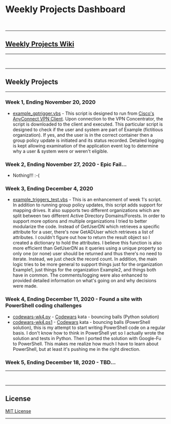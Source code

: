 # Weekly Projects Dashboard

<br>
<hr>

## [Weekly Projects Wiki](../../wiki)

<hr>
<br>
<hr>

## Weekly Projects

<hr>

### Week 1, Ending November 20, 2020

* [example_gptrigger.vbs](example_gptrigger.vbs) - This script is designed to run from [Cisco's AnyConnect VPN Client](https://www.cisco.com/c/en/us/support/security/anyconnect-secure-mobility-client-v4-x/model.html).  Upon connection to the VPN Concentrator, the script is downloaded to the client and executed.  This particular script is designed to check if the user and system are part of Example (fictitious organization).  If yes, and the user is in the correct container then a group policy update is initiated and its status recorded.  Detailed logging is kept allowing examination of the application event log to determine why a user & system were or weren't eligible.

### Week 2, Ending November 27, 2020 - Epic Fail...

* Nothing!!! :-(

### Week 3, Ending December 4, 2020

* [example_triggers_test.vbs](example_triggers_test.vbs) - This is an enhancement of week 1's script.  In addition to running group policy updates, this script adds support for mapping drives.  It also supports two different organizations which are split between two different Active Directory Domains/Forests.  In order to support more options and multiple organizations I tried to better modularize the code.  Instead of GetUserDN which retrieves a specific attribute for a user, there's now GetADUser which retrieves a list of attributes.  I couldn't figure out how to return the result object so I created a dictionary to hold the attributes.  I believe this function is also more efficient than GetUserDN as it queries using a unique property so only one (or none) user should be returned and thus there's no need to iterate.  Instead, we just check the record count.  In addition, the main logic tries to be more general to support things just for the organization Example1, just things for the organization Example2, and things both have in common.  The comments/logging were also enhanced to provided detailed information on what's going on and why decisions were made.

### Week 4, Ending December 11, 2020 - Found a site with PowerShell coding challenges

* [codewars-wk4.py](codewars-wk4.py) - [Codewars](https://www.codewars.com) kata - bouncing balls (Python solution)
* [codewars-wk4.ps1](codewars-wk4.ps1) - [Codewars](https://www.codewars.com) kata - bouncing balls (PowerShell solution), this is my attempt to start writing PowerShell code on a regular basis.  I don't know how to think in PowerShell yet so I actually wrote the solution and tests in Python.  Then I ported the solution with Google-Fu to PowerShell.  This makes me realize how much I have to learn about PowerShell, but at least it's pushing me in the right direction.

### Week 5, Ending December 18, 2020 - TBD...

<hr>
<br>
<hr>

## License

[MIT License](LICENSE)
<hr>
